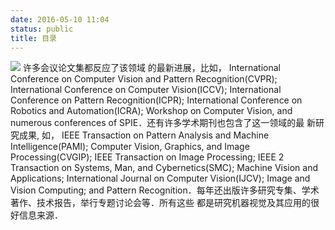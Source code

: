 ```yaml
---
date: 2016-05-10 11:04
status: public
title: 目录
---
```


![](~/11-04-10.jpg)
许多会议论文集都反应了该领域
的最新进展，比如， International Conference on Computer Vision and Pattern Recognition(CVPR);
International Conference on Computer Vision(ICCV); International Conference on Pattern
Recognition(ICPR); International Conference on Robotics and Automation(ICRA); Workshop on
Computer Vision, and numerous conferences of SPIE．还有许多学术期刊也包含了这一领域的最
新研究成果, 如， IEEE Transaction on Pattern Analysis and Machine Intelligence(PAMI); Computer
Vision, Graphics, and Image Processing(CVGIP); IEEE Transaction on Image Processing; IEEE
2
Transaction on Systems, Man, and Cybernetics(SMC); Machine Vision and Applications;
International Journal on Computer Vision(IJCV); Image and Vision Computing; and Pattern
Recognition．每年还出版许多研究专集、学术著作、技术报告，举行专题讨论会等．所有这些
都是研究机器视觉及其应用的很好信息来源．
